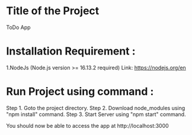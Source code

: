 # Title of the Project 
ToDo App

# Installation Requirement :
1.NodeJs (Node.js version >= 16.13.2 required) Link: https://nodejs.org/en

# Run Project using command :
Step 1. Goto the project directory.
Step 2. Download node_modules using "npm install" command.
Step 3. Start Server using "npm start" command.

You should now be able to access the app at http://localhost:3000